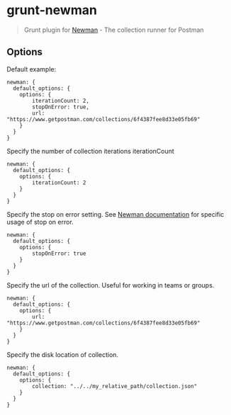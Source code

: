 # grunt-newman

> Grunt plugin for [Newman](https://github.com/a85/Newman) - The collection runner for Postman

## Options

Default example:
```
newman: {
  default_options: {
    options: {
        iterationCount: 2,
        stopOnError: true,
        url: "https://www.getpostman.com/collections/6f4387fee8d33e05fb69"
    }
  }
}
```

Specify the number of collection iterations iterationCount
```
newman: {
  default_options: {
    options: {
        iterationCount: 2
    }
  }
}
```

Specify the stop on error setting. See [Newman documentation](https://github.com/a85/Newman) for specific usage of stop on error.
```
newman: {
  default_options: {
    options: {
        stopOnError: true
    }
  }
}
```

Specify the url of the collection. Useful for working in teams or groups.
```
newman: {
  default_options: {
    options: {
        url: "https://www.getpostman.com/collections/6f4387fee8d33e05fb69"
    }
  }
}
```

Specify the disk location of collection.
```
newman: {
  default_options: {
    options: {
        collection: "../../my_relative_path/collection.json"
    }
  }
}
```